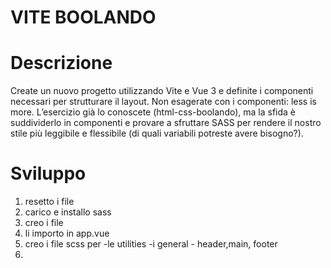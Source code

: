 VITE BOOLANDO
===
Descrizione
===
Create un nuovo progetto utilizzando Vite e Vue 3 e definite i componenti necessari per strutturare il layout.
Non esagerate con i componenti: less is more.
L’esercizio già lo conoscete (html-css-boolando), ma la sfida è suddividerlo in componenti e provare a sfruttare SASS per rendere il nostro stile più leggibile e flessibile (di quali variabili potreste avere bisogno?).

# Sviluppo
1. resetto i file
2. carico e installo sass
2. creo i file
3. li importo in app.vue
4. creo i file scss per -le utilities -i general - header,main, footer
5. 